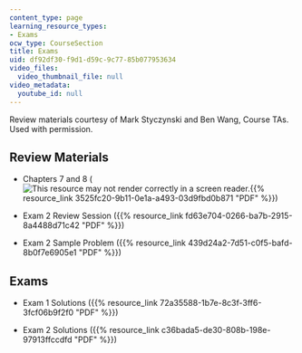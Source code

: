 ```yaml
---
content_type: page
learning_resource_types:
- Exams
ocw_type: CourseSection
title: Exams
uid: df92df30-f9d1-d59c-9c77-85b077953634
video_files:
  video_thumbnail_file: null
video_metadata:
  youtube_id: null
---
```


Review materials courtesy of Mark Styczynski and Ben Wang, Course TAs. Used with permission.

Review Materials
----------------

*   Chapters 7 and 8 (![This resource may not render correctly in a screen reader.](/images/inacessible.gif){{% resource_link 3525fc20-9b11-0e1a-a493-03d9fbd0b871 "PDF" %}})
    
*   Exam 2 Review Session ({{% resource_link fd63e704-0266-ba7b-2915-8a4488d71c42 "PDF" %}})
    
*   Exam 2 Sample Problem ({{% resource_link 439d24a2-7d51-c0f5-bafd-8b0f7e6905e1 "PDF" %}})
    

Exams
-----

*   Exam 1 Solutions ({{% resource_link 72a35588-1b7e-8c3f-3ff6-3fcf06b9f2f0 "PDF" %}})
    
*   Exam 2 Solutions ({{% resource_link c36bada5-de30-808b-198e-97913ffccdfd "PDF" %}})